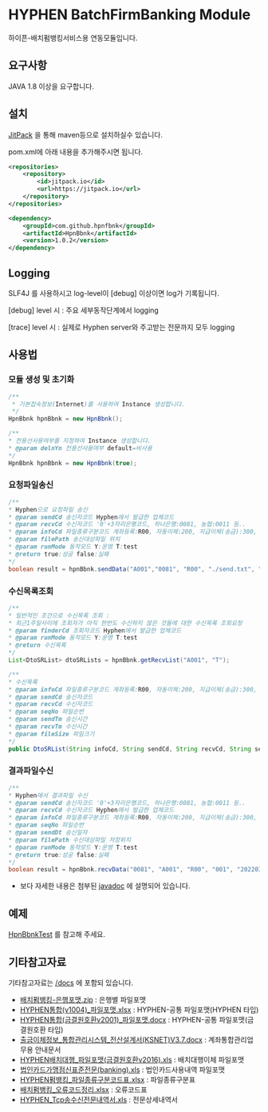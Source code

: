 # HYPHEN BatchFirmBanking Module
하이픈-배치펌뱅킹서비스용 연동모듈입니다.

## 요구사항
JAVA 1.8 이상을 요구합니다.

## 설치
[JitPack](https://jitpack.io/#hpnfbnk/HpnBbnk) 을 통해 maven등으로 설치하실수 있습니다.

pom.xml에 아래 내용을 추가해주시면 됩니다.

```xml
<repositories>
	<repository>
	    <id>jitpack.io</id>
	    <url>https://jitpack.io</url>
	</repository>
</repositories>
```

```xml
<dependency>
    <groupId>com.github.hpnfbnk</groupId>
    <artifactId>HpnBbnk</artifactId>
    <version>1.0.2</version>
</dependency>
```

## Logging
SLF4J 를 사용하시고 log-level이 [debug] 이상이면 log가 기록됩니다.

[debug] level 시 : 주요 세부동작단계에서 logging

[trace] level 시 : 실제로 Hyphen server와 주고받는 전문까지 모두 logging

## 사용법

### 모듈 생성 및 초기화
```java
/**
 * 기본접속정보(Internet)를 사용하여 Instance 생성합니다.
 */
HpnBbnk hpnBbnk = new HpnBbnk();
```
```java
/**
* 전용선사용여부를 지정하여 Instance 생성합니다.
* @param delnYn 전용선사용여부 default=비사용
*/
HpnBbnk hpnBbnk = new HpnBbnk(true);
```

### 요청파일송신
```java
/**
* Hyphen으로 요청파일 송신
* @param sendCd 송신자코드 Hyphen에서 발급한 업체코드
* @param recvCd 수신자코드 '0'+3자리은행코드, 하나은행:0081, 농협:0011 등..
* @param infoCd 파일종류구분코드 계좌등록:R00, 자동이체:200, 지급이체(송금):300, 증빙자료:Y00 등..
* @param filePath 송신대상파일 위치
* @param runMode 동작모드 Y:운영 T:test
* @return true:성공 false:실패
*/
boolean result = hpnBbnk.sendData("A001","0081", "R00", "./send.txt", "T");
```

### 수신목록조회
```java
/**
* 일반적인 조건으로 수신목록 조회 :
* 최근1주일사이에 조회자가 아직 한번도 수신하지 않은 것들에 대한 수신목록 조회요청
* @param finderCd 조회자코드 Hyphen에서 발급한 업체코드
* @param runMode 동작모드 Y:운영 T:test
* @return 수신목록
*/
List<DtoSRList> dtoSRLists = hpnBbnk.getRecvList("A001", "T");
```
```java
/**
* 수신목록
* @param infoCd 파일종류구분코드 계좌등록:R00, 자동이체:200, 지급이체(송금):300, 증빙자료:Y00 등..
* @param sendCd 송신자코드
* @param recvCd 수신자코드
* @param seqNo 파일순번
* @param sendTm 송신시간
* @param recvTm 수신시간
* @param fileSize 파일크기
*/
public DtoSRList(String infoCd, String sendCd, String recvCd, String seqNo, String sendTm, String recvTm, long fileSize)
```

### 결과파일수신
```java
/**
* Hyphen에서 결과파일 수신
* @param sendCd 송신자코드 '0'+3자리은행코드, 하나은행:0081, 농협:0011 등..
* @param recvCd 수신자코드 Hyphen에서 발급한 업체코드
* @param infoCd 파일종류구분코드 계좌등록:R00, 자동이체:200, 지급이체(송금):300, 증빙자료:Y00 등..
* @param seqNo 파일순번
* @param sendDt 송신일자
* @param filePath 수신대상파일 저장위치
* @param runMode 동작모드 Y:운영 T:test
* @return true:성공 false:실패
*/
boolean result = hpnBbnk.recvData("0081", "A001", "R00", "001", "20220310", "./rcv.txt", "T");
```

* 보다 자세한 내용은 첨부된 [javadoc](https://hpnfbnk.github.io/HpnBbnk/javadoc/) 에 설명되어 있습니다.

## 예제
[HpnBbnkTest](https://github.com/hpnfbnk/HpnBbnk/blob/master/src/test/java/com/hyphen/fbnk/bbnk/HpnBbnkTest.java) 를 참고해 주세요.

## 기타참고자료
기타참고자료는 [/docs](https://github.com/hpnfbnk/HpnBbnk/tree/master/docs) 에 포함되 있습니다.
- [배치펌뱅킹-은행포맷.zip](https://hpnfbnk.github.io/HpnBbnk/배치펌뱅킹-은행포맷.zip) : 은행별 파일포맷
- [HYPHEN통합(v1004)_파일포맷.xlsx](https://hpnfbnk.github.io/HpnBbnk/HYPHEN통합(v1004)_파일포맷.xlsx) : HYPHEN-공통 파일포맷(HYPHEN 타입)
- [HYPHEN통합(금결원호환v2001)_파일포맷.docx](https://hpnfbnk.github.io/HpnBbnk/HYPHEN통합(금결원호환v2001)_파일포맷.docx) : HYPHEN-공통 파일포맷(금결원호환 타입)
- [출금이체정보_통합관리시스템_전산설계서(KSNET)V3.7.docx](https://hpnfbnk.github.io/HpnBbnk/출금이체정보_통합관리시스템_전산설계서(KSNET)V3.7.docx) : 계좌통합관리업무용 안내문서
- [HYPHEN배치대행_파일포맷(금결원호환v2016).xls](https://hpnfbnk.github.io/HpnBbnk/HYPHEN배치대행_파일포맷(금결원호환v2016).xls) : 배치대행이체 파일포맷
- [법인카드가맹점신표준전문(banking).xls](https://hpnfbnk.github.io/HpnBbnk/법인카드가맹점신표준전문(banking).xls) : 법인카드사용내역 파일포맷
- [HYPHEN펌뱅킹_파일종류구분코드표.xlsx](https://hpnfbnk.github.io/HpnBbnk/HYPHEN펌뱅킹_파일종류구분코드표.xlsx) : 파일종류구분표
- [배치펌뱅킹_오류코드정리.xlsx](https://hpnfbnk.github.io/HpnBbnk/배치펌뱅킹_오류코드정리.xlsx) : 오류코드표
- [HYPHEN_Tcp송수신전문내역서.xls](https://hpnfbnk.github.io/HpnBbnk/HYPHEN_Tcp송수신전문내역서.xls) : 전문상세내역서
